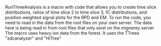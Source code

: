 RunThreeAnalysis is a macro with code that allows you to create time slice distributions, ratios of time slice 2 to time slice 3, fC distributions,
and position weighted signal plots for the RPD and EM. To run the code, you need to read in the data from the root files on your own server. 
The data here is being read in from root files that only exist on the mignerey server
The macro uses heavy ion data from the forest. It uses the TTrees "zdcanalyzer" and "HiTree"
